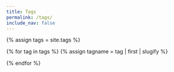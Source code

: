 ```yaml
---
title: Tags
permalink: /tags/
include_nav: false
---
```


<script>
  Haack.ready(() => {
    let title = document.getElementsByClassName('post-title')
    if (title) {
      title[0].style.display = 'none'
    }
    let tag = window.location.hash
    if(tag) {
        let tagElement = document.getElementById(tag.substring(1))
        if (tagElement) {
        tagElement.style.display = 'block'
        }
    }
  })
</script>

<style>
  .tag {display: none;}
</style>

{% assign tags = site.tags %}

{% for tag in tags %}
  {% assign tagname = tag | first | slugify %}
<div id="{{ tagname }}" class="tag">
  <span>Tagged with</span>
  <h2>{{ tagname }}</h2>
  {% assign pages = tag[1] %}
  <ul>
  {% for page in pages %}
    <li>
      <h3>{{ page.title }}</h3>
      <div>
        {{ page.excerpt }}
      </div>
    </li>
  {% endfor %}
  </ul>
</div>
{% endfor %}